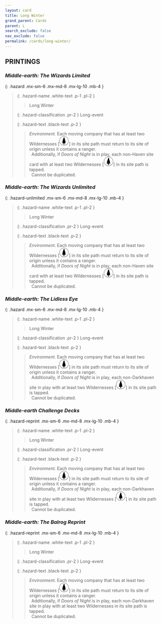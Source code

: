 ```yaml
---
layout: card
title: Long Winter
grand_parent: Cards
parent: L
search_exclude: false
nav_exclude: false
permalink: /cards/long-winter/
---
```


## PRINTINGS


### _Middle-earth: The Wizards Limited_

{: .hazard .mx-sm-6 .mx-md-8 .mx-lg-10 .mb-4 }
> {: .hazard-name .white-text .p-1 .pl-2 }
> > <div class="hazard-mp"></div>
> > <div class="card-name">Long Winter</div>
>
> {: .hazard-classification .pr-2 }
> Long-event
>
> {: .hazard-text .black-text .p-2 }
> > _Environment._ Each moving company that has at least two Wildernesses <nobr>[<img src="/assets/images/wilderness.svg">]</nobr> in its site path must return to its site of origin unless it contains a ranger. <br>&ensp;Additionally, if _Doors of Night_ is in play, each non-Haven site card with at least two Wildernesses <nobr>[<img src="/assets/images/wilderness.svg">]</nobr> in its site path is tapped. <br>&ensp;Cannot be duplicated. 
>

### _Middle-earth: The Wizards Unlimited_

{: .hazard-unlimited .mx-sm-6 .mx-md-8 .mx-lg-10 .mb-4 }
> {: .hazard-name .white-text .p-1 .pl-2 }
> > <div class="hazard-mp"></div>
> > <div class="card-name">Long Winter</div>
>
> {: .hazard-classification .pr-2 }
> Long-event
>
> {: .hazard-text .black-text .p-2 }
> > _Environment._ Each moving company that has at least two Wildernesses <nobr>[<img src="/assets/images/wilderness.svg">]</nobr> in its site path must return to its site of origin unless it contains a ranger. <br>&ensp;Additionally, if _Doors of Night_ is in play, each non-Haven site card with at least two Wildernesses <nobr>[<img src="/assets/images/wilderness.svg">]</nobr> in its site path is tapped. <br>&ensp;Cannot be duplicated. 
>

### _Middle-earth: The Lidless Eye_

{: .hazard .mx-sm-6 .mx-md-8 .mx-lg-10 .mb-4 }
> {: .hazard-name .white-text .p-1 .pl-2 }
> > <div class="hazard-mp"></div>
> > <div class="card-name">Long Winter</div>
>
> {: .hazard-classification .pr-2 }
> Long-event
>
> {: .hazard-text .black-text .p-2 }
> > _Environment._ Each moving company that has at least two Wildernesses <nobr>[<img src="/assets/images/wilderness.svg">]</nobr> in its site path must return to its site of origin unless it contains a ranger. <br>&ensp;Additionally, if _Doors of Night_ is in play, each non-Darkhaven site in play with at least two Wildernesses <nobr>[<img src="/assets/images/wilderness.svg">]</nobr> in its site path is tapped. <br>&ensp;Cannot be duplicated. 
>

### _Middle-earth Challenge Decks_

{: .hazard-reprint .mx-sm-6 .mx-md-8 .mx-lg-10 .mb-4 }
> {: .hazard-name .white-text .p-1 .pl-2 }
> > <div class="hazard-mp"></div>
> > <div class="card-name">Long Winter</div>
>
> {: .hazard-classification .pr-2 }
> Long-event
>
> {: .hazard-text .black-text .p-2 }
> > _Environment._ Each moving company that has at least two Wildernesses <nobr>[<img src="/assets/images/wilderness.svg">]</nobr> in its site path must return to its site of origin unless it contains a ranger. <br>&ensp;Additionally, if _Doors of Night_ is in play, each non-Darkhaven site in play with at least two Wildernesses <nobr>[<img src="/assets/images/wilderness.svg">]</nobr> in its site path is tapped. <br>&ensp;Cannot be duplicated. 
>

### _Middle-earth: The Balrog Reprint_

{: .hazard-reprint .mx-sm-6 .mx-md-8 .mx-lg-10 .mb-4 }
> {: .hazard-name .white-text .p-1 .pl-2 }
> > <div class="hazard-mp"></div>
> > <div class="card-name">Long Winter</div>
>
> {: .hazard-classification .pr-2 }
> Long-event
>
> {: .hazard-text .black-text .p-2 }
> > _Environment._ Each moving company that has at least two Wildernesses <nobr>[<img src="/assets/images/wilderness.svg">]</nobr> in its site path must return to its site of origin unless it contains a ranger. <br>&ensp;Additionally, if _Doors of Night_ is in play, each non-Darkhaven site in play with at least two Wildernesses in its site path is tapped. <br>&ensp;Cannot be duplicated. 
>
